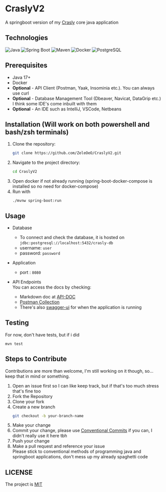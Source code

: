 # CraslyV2

A springboot version of my [Crasly]() core java application

## Technologies

![Java](https://img.shields.io/badge/Java-17%2B-orange?logo=openjdk&logoColor=white)
![Spring Boot](https://img.shields.io/badge/Spring%20Boot-3.1-green?logo=springboot&logoColor=white)
![Maven](https://img.shields.io/badge/Maven-3.6%2B-blue?logo=apachemaven&logoColor=white)
![Docker](https://img.shields.io/badge/Docker-Containerized-blue?logo=docker&logoColor=white)
![PostgreSQL](https://img.shields.io/badge/PostgreSQL-15%2B-blue?logo=postgresql&logoColor=white)

## Prerequisites

- Java 17+
- Docker
- **Optional** - API Client (Postman, Yaak, Insominia etc.). You can always use curl
- **Optional** - Database Management Tool (Dbeaver, Navicat, DataGrip etc.) I think some IDE's come inbuilt with them
- **Optional** - An IDE such as IntelliJ, VSCode, Netbeans

## Installation (Will work on both powershell and bash/zsh terminals)

1. Clone the repository:
   ```bash
   git clone https://github.com/ZeleOeO/CraslyV2.git
   ```
2. Navigate to the project directory:
   ```bash
   cd CraslyV2
   ```   
3. Open docker if not already running (spring-boot-docker-compose is installed so no need for docker-compose)
4. Run with
   ```shell
   ./mvnw spring-boot:run
   ```

## Usage

- Database
    - To connect and check the database, it is hosted on `jdbc:postgresql://localhost:5432/crasly-db`
    - username: `user`
    - password: `password`


- Application
    - port : `8080`


- API Endpoints
  <br>
  You can access the docs by checking:
    - Markdown doc at [API-DOC](DOCS/API-DOC.md)
    - [Postman Collection](DOCS/ZelCoin.postman_collection.json)
    - There's also [swagger-ui](http://localhost:8080/swagger-ui/index.html/) for when the application is running

## Testing

For now, don't have tests, but if i did

```shell
mvn test
```

## Steps to Contribute

Contributions are more than welcome, I'm still working on it though, so... keep that in mind or something.

1. Open an issue first so I can like keep track, but if that's too much stress that's fine too
2. Fork the Repository
3. Clone your fork
4. Create a new branch
   ```bash
   git checkout -b your-branch-name
   ```
5. Make your change
6. Commit your change, please
   use [Conventional Commits](https://gist.github.com/qoomon/5dfcdf8eec66a051ecd85625518cfd13) if you can, I didn't
   really use it here tbh
7. Push your change
8. Make a pull request and reference your issue <br>
   Please stick to conventional methods of programming java and springboot applications, don't mess up my already
   spaghetti code

## LICENSE

The project is [MIT](LICENSE)